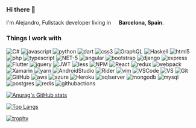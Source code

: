 ### Hi there 👋

I'm Alejandro, Fullstack developer living in <img src="https://cdn-icons-png.flaticon.com/512/323/323365.png" width="13"/> <b>Barcelona, Spain</b>. </p>
<h3>Things I work with</h3>
<p>
    
  <img alt="C#" src="https://img.shields.io/badge/c%23-%23239120.svg?style=for-the-badge&logo=c-sharp&logoColor=white" />
  <img alt="javascript" src="https://img.shields.io/badge/javascript-%23323330.svg?style=for-the-badge&logo=javascript&logoColor=%23F7DF1E" /> 
  <img alt="python" src="https://img.shields.io/badge/python-3670A0?style=for-the-badge&logo=python&logoColor=ffdd54" /> 
  <img alt="dart" src="https://img.shields.io/badge/dart-%230175C2.svg?style=for-the-badge&logo=dart&logoColor=white" /> 
  <img alt="css3" src="https://img.shields.io/badge/css3-%231572B6.svg?style=for-the-badge&logo=css3&logoColor=white" /> 
  <img alt="GraphQL" src="https://img.shields.io/badge/-GraphQL-E10098?style=for-the-badge&logo=graphql&logoColor=white" /> 
  <img alt="Haskell" src="https://img.shields.io/badge/Haskell-5e5086?style=for-the-badge&logo=haskell&logoColor=white" /> 
  <img alt="html5" src="https://img.shields.io/badge/html5-%23E34F26.svg?style=for-the-badge&logo=html5&logoColor=white" />  
  <img alt="php" src="https://img.shields.io/badge/php-%23777BB4.svg?style=for-the-badge&logo=php&logoColor=white" /> 
  <img alt="typescript" src="https://img.shields.io/badge/typescript-%23007ACC.svg?style=for-the-badge&logo=typescript&logoColor=white" /> 
  
  <img alt="NET-5" src="https://img.shields.io/badge/.NET-5C2D91?style=for-the-badge&logo=.net&logoColor=white" /> 
  <img alt="angular" src="https://img.shields.io/badge/angular-%23DD0031.svg?style=for-the-badge&logo=angular&logoColor=white" /> 
  <img alt="bootstrap" src="https://img.shields.io/badge/bootstrap-%23563D7C.svg?style=for-the-badge&logo=bootstrap&logoColor=white" /> 
  <img alt="django" src="https://img.shields.io/badge/django-%23092E20.svg?style=for-the-badge&logo=django&logoColor=white" /> 
  <img alt="express" src="https://img.shields.io/badge/express.js-%23404d59.svg?style=for-the-badge&logo=express&logoColor=%2361DAFB" /> 
  
  <img alt="Flutter" src="https://img.shields.io/badge/Flutter-%2302569B.svg?style=for-the-badge&logo=Flutter&logoColor=white" /> 
  <img alt="jquery" src="https://img.shields.io/badge/jquery-%230769AD.svg?style=for-the-badge&logo=jquery&logoColor=white" /> 
  <img alt="JWT" src="https://img.shields.io/badge/JWT-black?style=for-the-badge&logo=JSON%20web%20tokens" /> 
  <img alt="less" src="https://img.shields.io/badge/less-2B4C80?style=for-the-badge&logo=less&logoColor=white" /> 
  <img alt="NPM" src="https://img.shields.io/badge/NPM-%23000000.svg?style=for-the-badge&logo=npm&logoColor=white" /> 
  <img alt="React" src="https://img.shields.io/badge/react-%2320232a.svg?style=for-the-badge&logo=react&logoColor=%2361DAFB" /> 
  <img alt="redux" src="https://img.shields.io/badge/redux-%23593d88.svg?style=for-the-badge&logo=redux&logoColor=white" /> 
  <img alt="webpack" src="https://img.shields.io/badge/webpack-%238DD6F9.svg?style=for-the-badge&logo=webpack&logoColor=black" /> 
  <img alt="Xamarin" src="https://img.shields.io/badge/Xamarin-3199DC?style=for-the-badge&logo=xamarin&logoColor=white" /> 
  <img alt="yarn" src="https://img.shields.io/badge/yarn-%232C8EBB.svg?style=for-the-badge&logo=yarn&logoColor=white" /> 
  <img alt="AndroidStudio" src="https://img.shields.io/badge/Android%20Studio-3DDC84.svg?style=for-the-badge&logo=android-studio&logoColor=white" /> 
  <img alt="Rider" src="https://img.shields.io/badge/Rider-000000.svg?style=for-the-badge&logo=Rider&logoColor=white&color=black&labelColor=crimson" /> 
  
  <img alt="vim" src="https://img.shields.io/badge/VIM-%2311AB00.svg?style=for-the-badge&logo=vim&logoColor=white" /> 
  <img alt="VSCode" src="https://img.shields.io/badge/Visual%20Studio%20Code-0078d7.svg?style=for-the-badge&logo=visual-studio-code&logoColor=white" /> 
  <img alt="VS" src="https://img.shields.io/badge/Visual%20Studio-5C2D91.svg?style=for-the-badge&logo=visual-studio&logoColor=white" /> 
  <img alt="Git" src="https://img.shields.io/badge/git-%23F05033.svg?style=for-the-badge&logo=git&logoColor=white" /> 
  <img alt="GitHub" src="https://img.shields.io/badge/github-%23121011.svg?style=for-the-badge&logo=github&logoColor=white" /> 
  <img alt="aws" src="https://img.shields.io/badge/AWS-%23FF9900.svg?style=for-the-badge&logo=amazon-aws&logoColor=white" /> 
  <img alt="azure" src="https://img.shields.io/badge/azure-%230072C6.svg?style=for-the-badge&logo=azure-devops&logoColor=white" /> 
  <img alt="Heroku" src="https://img.shields.io/badge/heroku-%23430098.svg?style=for-the-badge&logo=heroku&logoColor=white" /> 
  
  <img alt="sqlserver" src="https://img.shields.io/badge/Microsoft%20SQL%20Sever-CC2927?style=for-the-badge&logo=microsoft%20sql%20server&logoColor=white" /> 
  <img alt="mongodb" src="https://img.shields.io/badge/MongoDB-%234ea94b.svg?style=for-the-badge&logo=mongodb&logoColor=white" /> 
  <img alt="mysql" src="https://img.shields.io/badge/mysql-%2300f.svg?style=for-the-badge&logo=mysql&logoColor=white" /> 
  <img alt="postgres" src="https://img.shields.io/badge/postgres-%23316192.svg?style=for-the-badge&logo=postgresql&logoColor=white" /> 
  <img alt="redis" src="https://img.shields.io/badge/redis-%23DD0031.svg?style=for-the-badge&logo=redis&logoColor=white" /> 
  <img alt="githubactions" src="https://img.shields.io/badge/githubactions-%232671E5.svg?style=for-the-badge&logo=githubactions&logoColor=white" /> 

</p>


[![Anurag's GitHub stats](https://github-readme-stats.vercel.app/api?username=adborroto&show_icons=true&theme=default&count_private=true)](https://github.com/adborroto)

[![Top Langs](https://github-readme-stats.vercel.app/api/top-langs/?username=adborroto&layout=compact&hide=html,less,css&langs_count=10)](https://github.com/adborroto)

[![trophy](https://github-profile-trophy.vercel.app/?username=adborroto&theme=onedark)](https://github.com/adborroto)

<!--
**adborroto/adborroto** is a ✨ _special_ ✨ repository because its `README.md` (this file) appears on your GitHub profile.

Here are some ideas to get you started:

- 🔭 I’m currently working on ...
- 🌱 I’m currently learning ...
- 👯 I’m looking to collaborate on ...
- 🤔 I’m looking for help with ...
- 💬 Ask me about ...
- 📫 How to reach me: ...
- 😄 Pronouns: ...
- ⚡ Fun fact: ...
-->
